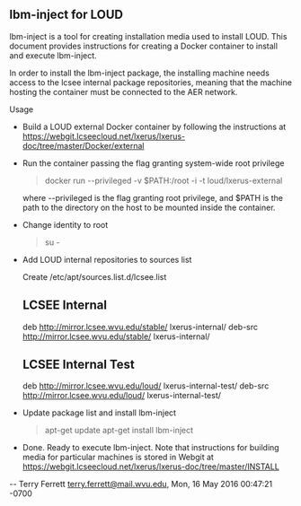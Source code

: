 lbm-inject for LOUD
---------------------


lbm-inject is a tool for creating installation media used to install LOUD.
This document provides instructions for creating a Docker container
to install and execute lbm-inject.

In order to install the lbm-inject package, the installing machine needs
access to the lcsee internal package repositories, meaning that the machine
hosting the container must be connected to the AER network.



Usage

  - Build a LOUD external Docker container by following the instructions at
      https://webgit.lcseecloud.net/lxerus/lxerus-doc/tree/master/Docker/external


  - Run the container passing the flag granting system-wide root privilege
      > docker run --privileged -v $PATH:/root -i -t loud/lxerus-external
  
      where --privileged is the flag granting root privilege, and $PATH is the path
      to the directory on the host to be mounted inside the container.


  - Change identity to root
      > su -

  
  - Add LOUD internal repositories to sources list

    Create /etc/apt/sources.list.d/lcsee.list
      ## LCSEE Internal
      deb http://mirror.lcsee.wvu.edu/stable/ lxerus-internal/
      deb-src http://mirror.lcsee.wvu.edu/stable/ lxerus-internal/

      ## LCSEE Internal Test
      deb http://mirror.lcsee.wvu.edu/loud/ lxerus-internal-test/
      deb-src http://mirror.lcsee.wvu.edu/loud/ lxerus-internal-test/
    

   - Update package list and install lbm-inject

     > apt-get update
     > apt-get install lbm-inject


   - Done. Ready to execute lbm-inject.  Note that instructions for building
     media for particular machines is stored in Webgit at
       https://webgit.lcseecloud.net/lxerus/lxerus-doc/tree/master/INSTALL






 -- Terry Ferrett <terry.ferrett@mail.wvu.edu>, Mon, 16 May 2016 00:47:21 -0700
